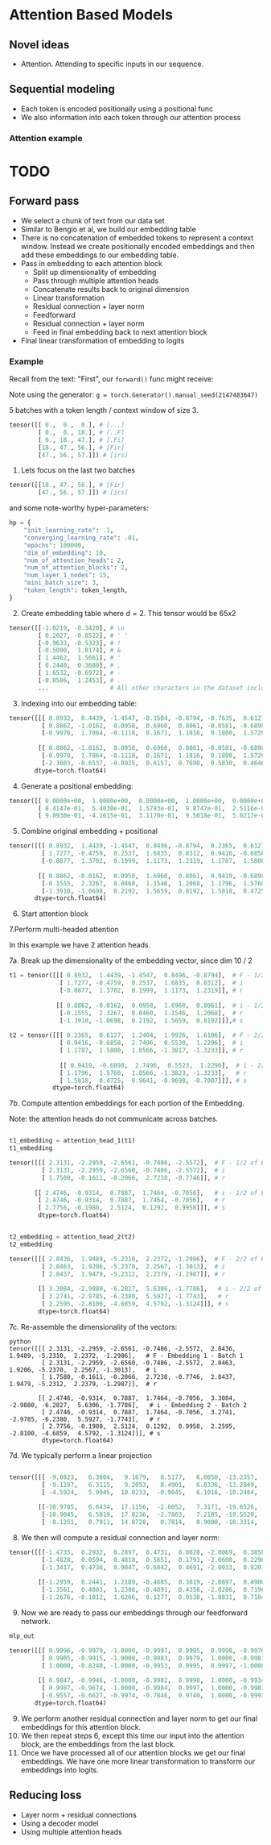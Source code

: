 # Attention Based Models

## Novel ideas

- Attention. Attending to specific inputs in our sequence.

## Sequential modeling

- Each token is encoded positionally using a positional func
- We also information into each token through our attention process

### Attention example

# TODO

## Forward pass

- We select a chunk of text from our data set
- Similar to Bengio et al, we build our embedding table
- There is no concatenation of embedded tokens to represent a context window. Instead we create positionally encoded embeddings and then add these embeddings to our embedding table.
- Pass in embedding to each attention block
  - Split up dimensionality of embedding 
  - Pass through multiple attention heads
  - Concatenate results back to original dimension
  - Linear transformation
  - Residual connection + layer norm
  - Feedforward
  - Residual connection + layer norm
  - Feed in final embedding back to next attention block
- Final linear transformation of embedding to logits

### Example

Recall from the text: "First", our `forward()` func might receive:

Note using the generator: `g = torch.Generator().manual_seed(2147483647)`

5 batches with a token length / context window of size 3.

```python
tensor([[ 0.,  0.,  0.], # [...]
        [ 0.,  0., 18.], # [..F]
        [ 0., 18., 47.], # [.Fi]
        [18., 47., 56.], # [Fir]
        [47., 56., 57.]]) # [irs]
```

1. Lets focus on the last two batches
```python
tensor([[18., 47., 56.], # [Fir]
        [47., 56., 57.]]) # [irs]
```

and some note-worthy hyper-parameters:

```python
hp = {
    "init_learning_rate": .1,
    "converging_learning_rate": .01,
    "epochs": 100000,
    "dim_of_embedding": 10,
    "num_of_attention_heads": 2,
    "num_of_attention_blocks": 2,
    "num_layer_1_nodes": 15,
    "mini_batch_size": 3,
    "token_length": token_length,
}
```

2. Create embedding table where $d=2$. This tensor would be $65x2$
```python
tensor([[-1.0219, -0.3420], # \n
        [ 0.2027, -0.8522], # ' '
        [-0.9633, -0.5323], # !
        [-0.5090,  1.0174], # &
        [ 1.4462,  1.5661], # '
        [ 0.2440,  0.3680], # ,
        [ 1.6532, -0.6972], # - 
        [-0.0586,  1.2453], # .
        ...                 # All other characters in the dataset including ABC...
```

3. Indexing into our embedding table:

```python
tensor([[[ 0.8932,  0.4439, -1.4547, -0.1504, -0.8794, -0.7635,  0.6127,  0.2404,  1.9926,  0.6106],  # F - Batch 1
         [ 0.8862, -1.0162,  0.0958,  0.6960,  0.8061, -0.0581, -0.6898,  1.7496,  0.5523,  0.2296],  # i
         [-0.9970,  1.7864, -0.1118,  0.1671,  1.1816,  0.1800,  1.5720,  0.0566, -1.3830, -2.3233]], # r
        
        [[ 0.8862, -1.0162,  0.0958,  0.6960,  0.8061, -0.0581, -0.6898,  1.7496,  0.5523,  0.2296],   # i - Batch 2
         [-0.9970,  1.7864, -0.1118,  0.1671,  1.1816,  0.1800,  1.5720,  0.0566, -1.3830, -2.3233],   # r
         [-2.3003, -0.6537, -0.0925,  0.6157,  0.7690,  0.5830,  0.4646, -0.0359, -0.9710, -1.7007]]], # s
       dtype=torch.float64)

```

4. Generate a positional embedding:

```python
tensor([[ 0.0000e+00,  1.0000e+00,  0.0000e+00,  1.0000e+00,  0.0000e+00,  1.0000e+00,  0.0000e+00,  1.0000e+00,  0.0000e+00,  1.0000e+00], # position 1
        [ 8.4147e-01,  5.4030e-01,  1.5783e-01,  9.8747e-01,  2.5116e-02,  9.9968e-01,  3.9811e-03,  9.9999e-01,  6.3096e-04,  1.0000e+00], # position 2
        [ 9.0930e-01, -4.1615e-01,  3.1170e-01,  9.5018e-01,  5.0217e-02,  9.9874e-01,  7.9621e-03,  9.9997e-01,  1.2619e-03,  1.0000e+00]]) # position 3
```

5. Combine original embedding + positional

```python
tensor([[[ 0.8932,  1.4439, -1.4547,  0.8496, -0.8794,  0.2365,  0.6127,  1.2404,  1.9926,  1.6106],  # F - Embedding 1 - Batch 1
         [ 1.7277, -0.4759,  0.2537,  1.6835,  0.8312,  0.9416, -0.6858,  2.7496,  0.5530,  1.2296],  # i
         [-0.0877,  1.3702,  0.1999,  1.1173,  1.2319,  1.1787,  1.5800,  1.0566, -1.3817, -1.3233]], # r
        
        [[ 0.8862, -0.0162,  0.0958,  1.6960,  0.8061,  0.9419, -0.6898,  2.7496,  0.5523,  1.2296],   # i - Embedding 2 - Batch 2
         [-0.1555,  2.3267,  0.0460,  1.1546,  1.2068,  1.1796,  1.5760,  1.0566, -1.3823, -1.3233],   # r
         [-1.3910, -1.0698,  0.2192,  1.5659,  0.8192,  1.5818,  0.4725,  0.9641, -0.9698, -0.7007]]], # s
       dtype=torch.float64)
```

6. Start attention block 

7.Perform multi-headed attention

In this example we have 2 attention heads.

7a. Break up the dimensionality of the embedding vector, since dim 10 / 2 

```python
t1 = tensor([[[ 0.8932,  1.4439, -1.4547,  0.8496, -0.8794],  # F - 1/2 of Embedding 1 - Batch 1
              [ 1.7277, -0.4759,  0.2537,  1.6835,  0.8312],  # i
              [-0.0877,  1.3702,  0.1999,  1.1173,  1.2319]], # r
 
             [[ 0.8862, -0.0162,  0.0958,  1.6960,  0.8061],  # i - 1/2 of Embedding 2 - Batch 2
              [-0.1555,  2.3267,  0.0460,  1.1546,  1.2068],  # r
              [-1.3910, -1.0698,  0.2192,  1.5659,  0.8192]]],# s
 
t2 = tensor([[[ 0.2365,  0.6127,  1.2404,  1.9926,  1.6106],  # F - 2/2 of Embedding 1 - Batch 1
              [ 0.9416, -0.6858,  2.7496,  0.5530,  1.2296],  # i
              [ 1.1787,  1.5800,  1.0566, -1.3817, -1.3233]], # r
 
              [[ 0.9419, -0.6898,  2.7496,  0.5523,  1.2296],  # i - 2/2 of Embedding 2 - Batch 2
              [ 1.1796,  1.5760,  1.0566, -1.3823, -1.3233],   # r
              [ 1.5818,  0.4725,  0.9641, -0.9698, -0.7007]]], # s
            dtype=torch.float64) 
```

7b. Compute attention embeddings for each portion of the Embedding.

Note: the attention heads do not communicate across batches.

```python

t1_embedding = attention_head_1(t1)
t1_embedding

tensor([[[ 2.3131, -2.2959, -2.6561, -0.7486, -2.5572],  # F - 1/2 of Embedding 1 - Batch 1
         [ 2.3131, -2.2959, -2.6560, -0.7486, -2.5572],  # i
         [ 1.7580, -0.1611, -0.2066,  2.7238, -0.7746]], # r
 
       [[ 2.4746, -0.9314,  0.7887,  1.7464, -0.7056],   # i - 1/2 of Embedding 2 - Batch 2
        [ 2.4746, -0.9314,  0.7887,  1.7464, -0.7056],   # r
        [ 2.7756, -0.1980,  2.5124,  0.1292,  0.9958]]], # s
        dtype=torch.float64)


t2_embedding = attention_head_2(t2)
t2_embedding 

tensor([[[ 2.8436,  1.9489, -5.2310,  2.2372, -1.2986],  # F - 2/2 of Embedding 1 - Batch 1
         [ 2.8463,  1.9206, -5.2370,  2.2567, -1.3013],  # i
         [ 2.8437,  1.9479, -5.2312,  2.2379, -1.2987]], # r
 
        [[ 3.3084, -2.9880, -6.2827,  5.6306, -1.7786],   # i - 2/2 of Embedding 2 - Batch 2
         [ 3.2741, -2.9785, -6.2380,  5.5927, -1.7743],   # r
         [ 2.2595, -2.8100, -4.6859,  4.5792, -1.3124]]], # s
        dtype=torch.float64)
```

7c. Re-assemble the dimensionality of the vectors:

```
python
tensor([[[ 2.3131, -2.2959, -2.6561, -0.7486, -2.5572,  2.8436,  1.9489, -5.2310,  2.2372, -1.2986],   # F - Embedding 1 - Batch 1
         [ 2.3131, -2.2959, -2.6560, -0.7486, -2.5572,  2.8463,  1.9206, -5.2370,  2.2567, -1.3013],   # i
         [ 1.7580, -0.1611, -0.2066,  2.7238, -0.7746,  2.8437,  1.9479, -5.2312,  2.2379, -1.2987]],  # r
         
        [[ 2.4746, -0.9314,  0.7887,  1.7464, -0.7056,  3.3084, -2.9880, -6.2827,  5.6306, -1.7786],   # i - Embedding 2 - Batch 2
         [ 2.4746, -0.9314,  0.7887,  1.7464, -0.7056,  3.2741, -2.9785, -6.2380,  5.5927, -1.7743],   # r
         [ 2.7756, -0.1980,  2.5124,  0.1292,  0.9958,  2.2595, -2.8100, -4.6859,  4.5792, -1.3124]]], # s
         dtype=torch.float64)

```

7d. We typically perform a linear projection

```python

tensor([[[ -9.0823,   6.3004,   9.1679,   8.5177,   6.0050, -13.2357,   7.9666,   3.9298,  15.1189,   9.7685],  # F
         [ -9.1197,   6.3115,   9.2053,   8.4901,   6.0336, -13.2849,   7.9820,   3.9339,  15.1051,   9.7994],  # i
         [ -4.5924,   5.9945,  10.0233,  -0.9045,   6.1016, -10.2484,   8.0820,   8.1236,   9.3909,   5.2980]], # r
        
        [[-10.9785,   6.6434,  17.1156,  -2.8052,   7.3171, -19.6526,   9.9866,   5.3723,   8.8132,   9.7098],  # i
         [-10.9045,   6.5819,  17.0236,  -2.7863,   7.2185, -19.5520,   9.9345,   5.3414,   8.7142,   9.6055],  # r
         [ -8.1251,   0.7911,  14.8728,   0.7814,   0.9000, -16.3314,   6.8973,  -1.7805,   7.5881,   5.5321]]],# s
```

8. We then will compute a residual connection and layer norm:

```python
tensor([[[-1.4735,  0.2932,  0.2897,  0.4731,  0.0028, -2.0069,  0.3858,  0.0078,  1.3318,  0.6962],  # F
         [-1.4828,  0.0594,  0.4818,  0.5651,  0.1793, -2.0600,  0.2296,  0.1582,  1.2045,  0.6648],  # i
         [-1.3417,  0.4738,  0.9047, -0.6042,  0.4691, -2.0033,  0.8201,  0.7475,  0.5710, -0.0371]], # r
        
        [[-1.2959,  0.2441,  1.2189, -0.4685,  0.3819, -2.0897,  0.4900,  0.3817,  0.4963,  0.6412],   # i
         [-1.3561,  0.4803,  1.2308, -0.4891,  0.4358, -2.0286,  0.7196,  0.2494,  0.3353,  0.4227],   # r
         [-1.2676, -0.1812,  1.6266,  0.1277,  0.0538, -1.8831,  0.7184, -0.2444,  0.6300,  0.4198]]], # s
```

9. Now we are ready to pass our embeddings through our feedforward network.

```python
mlp_out 

tensor([[[ 0.9996, -0.9979, -1.0000, -0.9997,  0.9995,  0.9998, -0.9976,  0.5140,  0.9172, -0.9999],  # F
         [ 0.9905, -0.9915, -1.0000, -0.9983,  0.9979,  1.0000, -0.9981,  0.5337,  0.7970, -1.0000],  # i
         [ 1.0000, -0.8240, -1.0000, -0.9953,  0.9995,  0.9997, -1.0000,  0.9978,  0.8199, -0.9867]], # r
        
        [[ 0.9847, -0.9946, -1.0000, -0.9982,  0.9998,  1.0000, -0.9934,  0.8133,  0.9439, -0.9861],   # i
         [ 0.9987, -0.9674, -1.0000, -0.9984,  0.9997,  1.0000, -0.9983,  0.9306,  0.9299, -0.9955],   # r
         [-0.9557, -0.6627, -0.9974, -0.7846,  0.9740,  1.0000, -0.9993,  0.6905, -0.0432, -0.9999]]], # s
       dtype=torch.float64)
```

9. We perform another residual connection and layer norm to get our final embeddings for this attention block.
10. We then repeat steps 6, except this time our input into the attention block, are the embeddings from the last block.
11. Once we have processed all of our attention blocks we get our final embeddings. We have one more linear
transformation to transform our embeddings into logits.

## Reducing loss

- Layer norm + residual connections 
- Using a decoder model
- Using multiple attention heads

